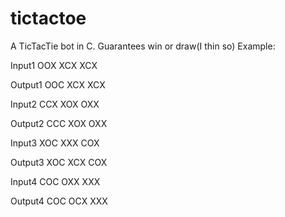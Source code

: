 tictactoe
=========

A TicTacTie bot in C. Guarantees win or draw(I thin so)
Example:

Input1
OOX
XCX
XCX
 
Output1
OOC
XCX
XCX
 
Input2
CCX
XOX
OXX
 
Output2
CCC
XOX
OXX
 
Input3
XOC
XXX
COX
 
Output3
XOC
XCX
COX
 
Input4
COC
OXX
XXX
 
Output4
COC
OCX
XXX

